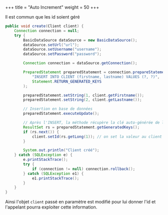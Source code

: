 +++
title = "Auto Increment"
weight = 50
+++

Il est commun que les id soient géré

```java
public void create(Client client) {
    Connection connection = null;
    try {
        BasicDataSource dataSource = new BasicDataSource();
        dataSource.setUrl("url");
        dataSource.setUsername("username");
        dataSource.setPassword("password");

        Connection connection = dataSource.getConnection();

        PreparedStatement preparedStatement = connection.prepareStatement(
            "INSERT INTO CLIENT (firstname, lastname) VALUES (?, ?)", 
            Statement.RETURN_GENERATED_KEYS
        );

        preparedStatement.setString(1, client.getFirstname());
        preparedStatement.setString(2, client.getLastname());

        // Insertion en base de données
        preparedStatement.executeUpdate();

        // Après l'INSERT, la méthode récupère la clé auto-générée de la table Client
        ResultSet rs = preparedStatement.getGeneratedKeys();
        if (rs.next()) {
            client.setId(rs.getLong(1)); // on set la valeur au client
        }

        System.out.println("Client créé");
    } catch (SQLException e) {
        e.printStackTrace();
        try {
            if (connection != null) connection.rollback();
        } catch (SQLException e1) {
            e1.printStackTrace();
        }
    }
}
```

Ainsi l'objet `client` passé en paramètre est modifié pour lui donner l'id et l'appelant pourra exploiter cette information.
